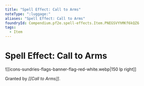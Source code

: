 ```yaml
---
title: "Spell Effect: Call to Arms"
noteType: ":luggage:"
aliases: "Spell Effect: Call to Arms"
foundryId: Compendium.pf2e.spell-effects.Item.PNEGSVYhMKf6kQZ6
tags:
  - Item
---
```


# Spell Effect: Call to Arms
![[icons-sundries-flags-banner-flag-red-white.webp|150 lp right]]

Granted by _[[Call to Arms]]_.

